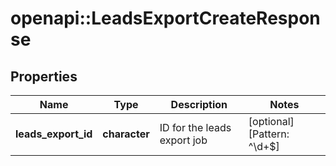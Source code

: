 # openapi::LeadsExportCreateResponse


## Properties
Name | Type | Description | Notes
------------ | ------------- | ------------- | -------------
**leads_export_id** | **character** | ID for the leads export job | [optional] [Pattern: ^\\d+$] 


